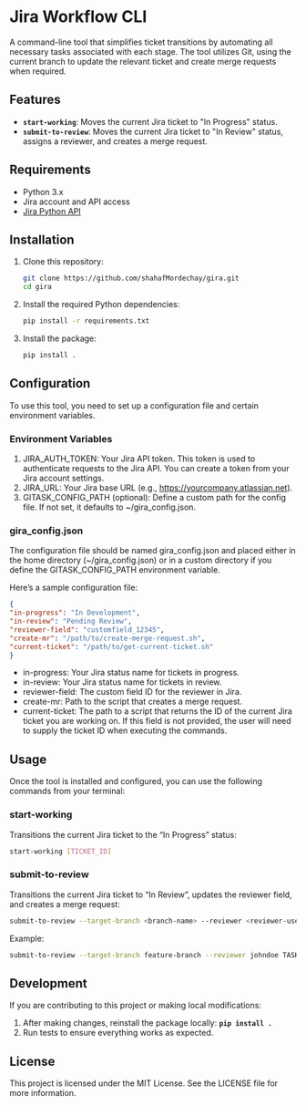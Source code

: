# Jira Workflow CLI

A command-line tool that simplifies ticket transitions by automating all necessary tasks associated with each stage.
The tool utilizes Git, using the current branch to update the relevant ticket and create merge requests when required.

## Features

- **`start-working`**: Moves the current Jira ticket to "In Progress" status.
- **`submit-to-review`**: Moves the current Jira ticket to "In Review" status, assigns a reviewer, and creates a merge request.

## Requirements

- Python 3.x
- Jira account and API access
- [Jira Python API](https://pypi.org/project/jira/)

## Installation

1. Clone this repository:

   ```bash
   git clone https://github.com/shahafMordechay/gira.git
   cd gira
2. Install the required Python dependencies:

   ```bash
   pip install -r requirements.txt
3. Install the package:

   ```bash
   pip install .
## Configuration

To use this tool, you need to set up a configuration file and certain environment variables.

### Environment Variables

1.	JIRA_AUTH_TOKEN: Your Jira API token. This token is used to authenticate requests to the Jira API. You can create a token from your Jira account settings.
2.	JIRA_URL: Your Jira base URL (e.g., https://yourcompany.atlassian.net).
3.	GITASK_CONFIG_PATH (optional): Define a custom path for the config file. If not set, it defaults to ~/gira_config.json.

### gira_config.json

The configuration file should be named gira_config.json and placed either in the home directory (~/gira_config.json) or in a custom directory if you define the GITASK_CONFIG_PATH environment variable.

Here’s a sample configuration file:
   ```json
   {
   "in-progress": "In Development",
   "in-review": "Pending Review",
   "reviewer-field": "customfield_12345",
   "create-mr": "/path/to/create-merge-request.sh",
   "current-ticket": "/path/to/get-current-ticket.sh"
   }
   ```

*	in-progress: Your Jira status name for tickets in progress.
* in-review: Your Jira status name for tickets in review.
*	reviewer-field: The custom field ID for the reviewer in Jira.
*	create-mr: Path to the script that creates a merge request.
*	current-ticket: The path to a script that returns the ID of the current Jira ticket you are working on.
	                If this field is not provided, the user will need to supply the ticket ID when executing the commands.                  

## Usage

Once the tool is installed and configured, you can use the following commands from your terminal:

### start-working

Transitions the current Jira ticket to the “In Progress” status:
  ```bash
  start-working [TICKET_ID]
  ```

### submit-to-review

Transitions the current Jira ticket to “In Review”, updates the reviewer field, and creates a merge request:
  ```bash
  submit-to-review --target-branch <branch-name> --reviewer <reviewer-username>  [TICKET_ID]
  ```
Example:
  ```bash
  submit-to-review --target-branch feature-branch --reviewer johndoe TASK-1234
  ```

## Development

If you are contributing to this project or making local modifications:
  1.	After making changes, reinstall the package locally: **`pip install .`**
  2.	Run tests to ensure everything works as expected.

## License

This project is licensed under the MIT License. See the LICENSE file for more information.
